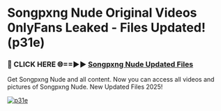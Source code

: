 # Songpxng Nude Original Videos 0nlyFans Leaked - Files Updated! (p31e)

<h3>🔴 CLICK HERE 🌐==►► <a href="https://tinyurl.com/yrmya6cz" rel="nofollow">Songpxng Nude Updated Files</a></h3>

Get Songpxng Nude and all content. Now you can access all videos and pictures of Songpxng Nude. New Updated Files 2025!

[![p31e](https://i.imgur.com/FMdXYCs.gif)](https://tinyurl.com/yrmya6cz)
